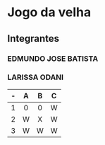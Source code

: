 # Jogo da velha 
## Integrantes
### EDMUNDO JOSE BATISTA
### LARISSA ODANI
| - | A | B | C |
| -- | :---: | :---: | :---: |
| 1 |0 | 0 | W |
| 2 | W | X | W |
| 3 | W | W | W |